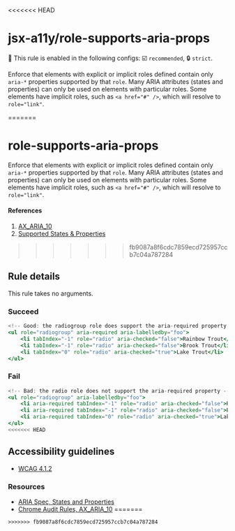 <<<<<<< HEAD
# jsx-a11y/role-supports-aria-props

💼 This rule is enabled in the following configs: ☑️ `recommended`, 🔒 `strict`.

<!-- end auto-generated rule header -->

Enforce that elements with explicit or implicit roles defined contain only `aria-*` properties supported by that `role`. Many ARIA attributes (states and properties) can only be used on elements with particular roles. Some elements have implicit roles, such as `<a href="#" />`, which will resolve to `role="link"`.

=======
# role-supports-aria-props

Enforce that elements with explicit or implicit roles defined contain only `aria-*` properties supported by that `role`. Many ARIA attributes (states and properties) can only be used on elements with particular roles. Some elements have implicit roles, such as `<a href="#" />`, which will resolve to `role="link"`.

#### References
1. [AX_ARIA_10](https://github.com/GoogleChrome/accessibility-developer-tools/wiki/Audit-Rules#ax_aria_10)
2. [Supported States & Properties](https://www.w3.org/TR/wai-aria/roles#supportedState)

>>>>>>> fb9087a8f6cdc7859ecd725957ccb7c04a787284
## Rule details

This rule takes no arguments.

### Succeed
```jsx
<!-- Good: the radiogroup role does support the aria-required property -->
<ul role="radiogroup" aria-required aria-labelledby="foo">
    <li tabIndex="-1" role="radio" aria-checked="false">Rainbow Trout</li>
    <li tabIndex="-1" role="radio" aria-checked="false">Brook Trout</li>
    <li tabIndex="0" role="radio" aria-checked="true">Lake Trout</li>
</ul>
```

### Fail

```jsx
<!-- Bad: the radio role does not support the aria-required property -->
<ul role="radiogroup" aria-labelledby="foo">
    <li aria-required tabIndex="-1" role="radio" aria-checked="false">Rainbow Trout</li>
    <li aria-required tabIndex="-1" role="radio" aria-checked="false">Brook Trout</li>
    <li aria-required tabIndex="0" role="radio" aria-checked="true">Lake Trout</li>
</ul>
<<<<<<< HEAD
```

## Accessibility guidelines
- [WCAG 4.1.2](https://www.w3.org/WAI/WCAG21/Understanding/name-role-value)

### Resources
- [ARIA Spec, States and Properties](https://www.w3.org/TR/wai-aria/#states_and_properties)
- [Chrome Audit Rules, AX_ARIA_10](https://github.com/GoogleChrome/accessibility-developer-tools/wiki/Audit-Rules#ax_aria_10)
=======
```
>>>>>>> fb9087a8f6cdc7859ecd725957ccb7c04a787284
